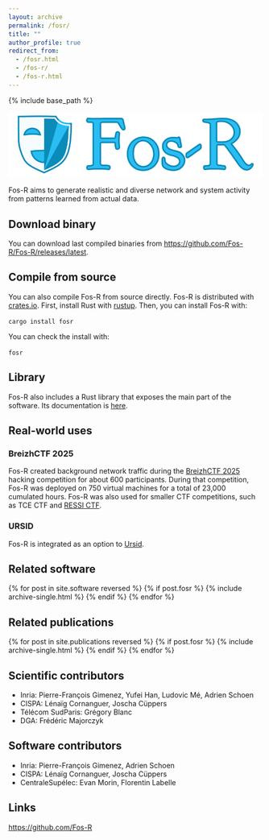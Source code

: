 ```yaml
---
layout: archive
permalink: /fosr/
title: ""
author_profile: true
redirect_from: 
  - /fosr.html
  - /fos-r/
  - /fos-r.html
---
```


{% include base_path %}

![](../images/fosr.png)


Fos-R aims to generate realistic and diverse network and system activity from patterns learned from actual data.

## Download binary

You can download last compiled binaries from <https://github.com/Fos-R/Fos-R/releases/latest>.

## Compile from source

You can also compile Fos-R from source directly. Fos-R is distributed with [crates.io](https://crates.io/crates/fosr). First, install Rust with [rustup](https://rustup.rs/). Then, you can install Fos-R with:

`cargo install fosr`

You can check the install with:

`fosr`

## Library

Fos-R also includes a Rust library that exposes the main part of the software. Its documentation is [here](https://pirat-public.gitlabpages.inria.fr/Fos-R/doc/fosr/index.html).

## Real-world uses

### BreizhCTF 2025

Fos-R created background network traffic during the [BreizhCTF 2025](https://www.breizhctf.com/) hacking competition for about 600 participants. During that competition, Fos-R was deployed on 750 virtual machines for a total of 23,000 cumulated hours. Fos-R was also used for smaller CTF competitions, such as TCE CTF and [RESSI CTF](https://ressi2025.sciencesconf.org/resource/page/id/15).

### URSID

Fos-R is integrated as an option to [Ursid](https://ursid.readthedocs.io/en/latest/).

## Related software

{% for post in site.software reversed %}
  {% if post.fosr %}
    {% include archive-single.html %}
  {% endif %}
{% endfor %}

## Related publications

{% for post in site.publications reversed %}
  {% if post.fosr %}
    {% include archive-single.html %}
  {% endif %}
{% endfor %}

## Scientific contributors

- Inria: Pierre-François Gimenez, Yufei Han, Ludovic Mé, Adrien Schoen
- CISPA: Lénaïg Cornanguer, Joscha Cüppers
- Télécom SudParis: Grégory Blanc
- DGA: Frédéric Majorczyk

## Software contributors

- Inria: Pierre-François Gimenez, Adrien Schoen
- CISPA: Lénaïg Cornanguer, Joscha Cüppers
- CentraleSupélec: Evan Morin, Florentin Labelle

## Links

<https://github.com/Fos-R>
